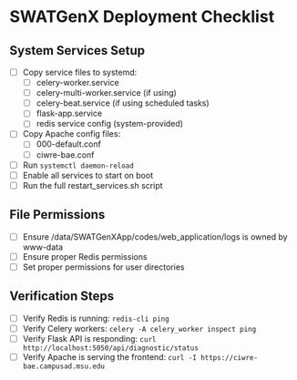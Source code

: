 # SWATGenX Deployment Checklist

## System Services Setup
- [ ] Copy service files to systemd:
  - [ ] celery-worker.service
  - [ ] celery-multi-worker.service (if using)
  - [ ] celery-beat.service (if using scheduled tasks)
  - [ ] flask-app.service
  - [ ] redis service config (system-provided)
  
- [ ] Copy Apache config files:
  - [ ] 000-default.conf
  - [ ] ciwre-bae.conf
  
- [ ] Run `systemctl daemon-reload`
- [ ] Enable all services to start on boot
- [ ] Run the full restart_services.sh script

## File Permissions
- [ ] Ensure /data/SWATGenXApp/codes/web_application/logs is owned by www-data
- [ ] Ensure proper Redis permissions
- [ ] Set proper permissions for user directories

## Verification Steps
- [ ] Verify Redis is running: `redis-cli ping`
- [ ] Verify Celery workers: `celery -A celery_worker inspect ping`
- [ ] Verify Flask API is responding: `curl http://localhost:5050/api/diagnostic/status`
- [ ] Verify Apache is serving the frontend: `curl -I https://ciwre-bae.campusad.msu.edu`
